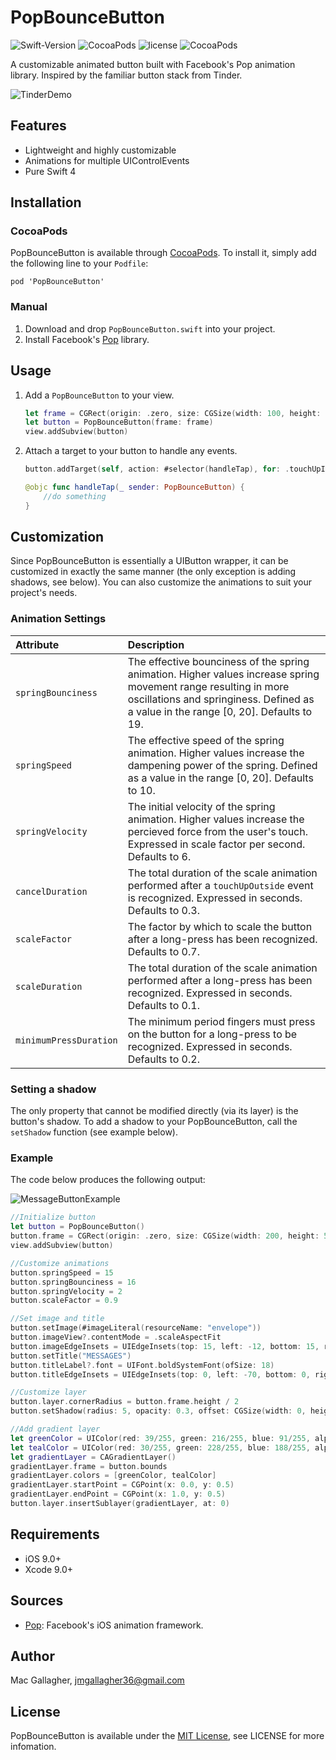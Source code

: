 # PopBounceButton
![Swift-Version](https://img.shields.io/badge/Swift-4.1-orange.svg)
![CocoaPods](https://img.shields.io/cocoapods/v/PopBounceButton.svg)
![license](https://img.shields.io/cocoapods/l/PopBounceButton.svg)
![CocoaPods](https://img.shields.io/cocoapods/p/PopBounceButton.svg)

A customizable animated button built with Facebook's Pop animation library. Inspired by the familiar button stack from Tinder.


![TinderDemo](https://raw.githubusercontent.com/mac-gallagher/PopBounceButton/master/Images/tinder_demo.gif)

## Features
* Lightweight and highly customizable
* Animations for multiple UIControlEvents
* Pure Swift 4

## Installation

### CocoaPods
PopBounceButton is available through [CocoaPods](<https://cocoapods.org/>). To install it, simply add the following line to your `Podfile`:

	pod 'PopBounceButton'


### Manual
1. Download and drop `PopBounceButton.swift` into your project. 
2. Install Facebook's [Pop](<https://github.com/facebook/pop>) library.

## Usage

1. Add a `PopBounceButton` to your view.

    ```swift
    let frame = CGRect(origin: .zero, size: CGSize(width: 100, height: 100))
    let button = PopBounceButton(frame: frame)
    view.addSubview(button)
    ```
    
2. Attach a target to your button to handle any events.

    ```swift
    button.addTarget(self, action: #selector(handleTap), for: .touchUpInside)
    ```
    ```swift   
    @objc func handleTap(_ sender: PopBounceButton) {
        //do something
    }
    ```

## Customization
Since PopBounceButton is essentially a UIButton wrapper, it can be customized in exactly the same manner (the only exception is adding shadows, see below). You can also customize the animations to suit your project's needs.

### Animation Settings

Attribute  | Description
|:------------- |:-------------
`springBounciness`  | The effective bounciness of the spring animation. Higher values increase spring movement range resulting in more oscillations and springiness. Defined as a value in the range [0, 20]. Defaults to 19.
`springSpeed`   | The effective speed of the spring animation. Higher values increase the dampening power of the spring. Defined as a value in the range [0, 20]. Defaults to 10.
`springVelocity`   | The initial velocity of the spring animation. Higher values increase the percieved force from the user's touch. Expressed in scale factor per second. Defaults to 6.
`cancelDuration`   | The total duration of the scale animation performed after a `touchUpOutside` event is recognized. Expressed in seconds. Defaults to 0.3.
`scaleFactor`   | The factor by which to scale the button after a long-press has been recognized. Defaults to 0.7.
`scaleDuration`   | The total duration of the scale animation performed after a long-press has been recognized. Expressed in seconds. Defaults to 0.1.
`minimumPressDuration`   | The minimum period fingers must press on the button for a long-press to be recognized. Expressed in seconds. Defaults to 0.2.
 
### Setting a shadow
The only property that cannot be modified directly (via its layer) is the button's shadow. To add a shadow to your PopBounceButton, call the `setShadow` function (see example below).
### Example
The code below produces the following output:

![MessageButtonExample](https://raw.githubusercontent.com/mac-gallagher/PopBounceButton/master/Images/example.gif)

```swift
//Initialize button
let button = PopBounceButton()
button.frame = CGRect(origin: .zero, size: CGSize(width: 200, height: 50))
view.addSubview(button)

//Customize animations
button.springSpeed = 15
button.springBounciness = 16
button.springVelocity = 2
button.scaleFactor = 0.9

//Set image and title
button.setImage(#imageLiteral(resourceName: "envelope"))
button.imageView?.contentMode = .scaleAspectFit
button.imageEdgeInsets = UIEdgeInsets(top: 15, left: -12, bottom: 15, right: 0)
button.setTitle("MESSAGES")
button.titleLabel?.font = UIFont.boldSystemFont(ofSize: 18)
button.titleEdgeInsets = UIEdgeInsets(top: 0, left: -70, bottom: 0, right: 0)

//Customize layer
button.layer.cornerRadius = button.frame.height / 2
button.setShadow(radius: 5, opacity: 0.3, offset: CGSize(width: 0, height: 3), color: .black)

//Add gradient layer 
let greenColor = UIColor(red: 39/255, green: 216/255, blue: 91/255, alpha: 1).cgColor
let tealColor = UIColor(red: 30/255, green: 228/255, blue: 188/255, alpha: 1).cgColor
let gradientLayer = CAGradientLayer()
gradientLayer.frame = button.bounds
gradientLayer.colors = [greenColor, tealColor]
gradientLayer.startPoint = CGPoint(x: 0.0, y: 0.5)
gradientLayer.endPoint = CGPoint(x: 1.0, y: 0.5)
button.layer.insertSublayer(gradientLayer, at: 0)   
```

## Requirements
* iOS 9.0+
* Xcode 9.0+

## Sources
* [Pop](<https://github.com/facebook/pop>): Facebook's iOS animation framework.

## Author
Mac Gallagher, jmgallagher36@gmail.com

## License
PopBounceButton is available under the [MIT License](LICENSE), see LICENSE for more infomation.
